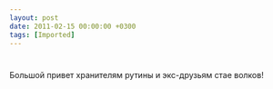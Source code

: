 ```yaml
---
layout: post
date: 2011-02-15 00:00:00 +0300
tags: [Imported]
---
```

# 

Большой привет хранителям рутины и экс-друзьям стае волков!